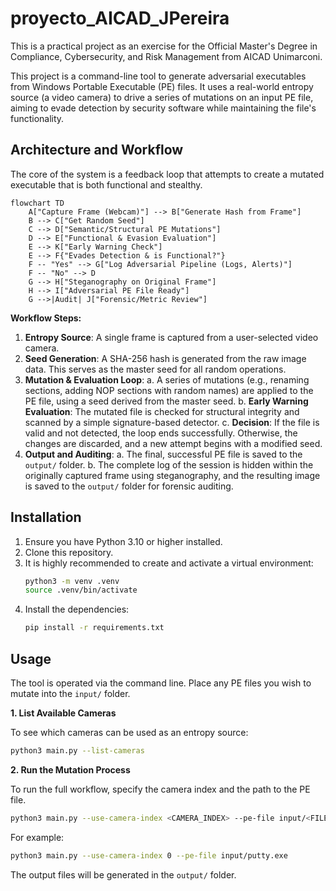 # proyecto_AICAD_JPereira

This is a practical project as an exercise for the Official Master's Degree in Compliance, Cybersecurity, and Risk Management from AICAD Unimarconi.

This project is a command-line tool to generate adversarial executables from Windows Portable Executable (PE) files. It uses a real-world entropy source (a video camera) to drive a series of mutations on an input PE file, aiming to evade detection by security software while maintaining the file's functionality.

## Architecture and Workflow

The core of the system is a feedback loop that attempts to create a mutated executable that is both functional and stealthy.

```mermaid
flowchart TD
    A["Capture Frame (Webcam)"] --> B["Generate Hash from Frame"]
    B --> C["Get Random Seed"]
    C --> D["Semantic/Structural PE Mutations"]
    D --> E["Functional & Evasion Evaluation"]
    E --> K["Early Warning Check"]
    E --> F{"Evades Detection & is Functional?"}
    F -- "Yes" --> G["Log Adversarial Pipeline (Logs, Alerts)"]
    F -- "No" --> D
    G --> H["Steganography on Original Frame"]
    H --> I["Adversarial PE File Ready"]
    G -->|Audit| J["Forensic/Metric Review"]
```

**Workflow Steps:**

1.  **Entropy Source**: A single frame is captured from a user-selected video camera.
2.  **Seed Generation**: A SHA-256 hash is generated from the raw image data. This serves as the master seed for all random operations.
3.  **Mutation & Evaluation Loop**: 
    a. A series of mutations (e.g., renaming sections, adding NOP sections with random names) are applied to the PE file, using a seed derived from the master seed.
    b. **Early Warning Evaluation**: The mutated file is checked for structural integrity and scanned by a simple signature-based detector.
    c. **Decision**: If the file is valid and not detected, the loop ends successfully. Otherwise, the changes are discarded, and a new attempt begins with a modified seed.
4.  **Output and Auditing**:
    a. The final, successful PE file is saved to the `output/` folder.
    b. The complete log of the session is hidden within the originally captured frame using steganography, and the resulting image is saved to the `output/` folder for forensic auditing.

## Installation

1.  Ensure you have Python 3.10 or higher installed.
2.  Clone this repository.
3.  It is highly recommended to create and activate a virtual environment:
    ```sh
    python3 -m venv .venv
    source .venv/bin/activate
    ```
4.  Install the dependencies:
    ```sh
    pip install -r requirements.txt
    ```

## Usage

The tool is operated via the command line. Place any PE files you wish to mutate into the `input/` folder.

**1. List Available Cameras**

To see which cameras can be used as an entropy source:
```sh
python3 main.py --list-cameras
```

**2. Run the Mutation Process**

To run the full workflow, specify the camera index and the path to the PE file.
```sh
python3 main.py --use-camera-index <CAMERA_INDEX> --pe-file input/<FILENAME.exe>
```

For example:
```sh
python3 main.py --use-camera-index 0 --pe-file input/putty.exe
```

The output files will be generated in the `output/` folder.